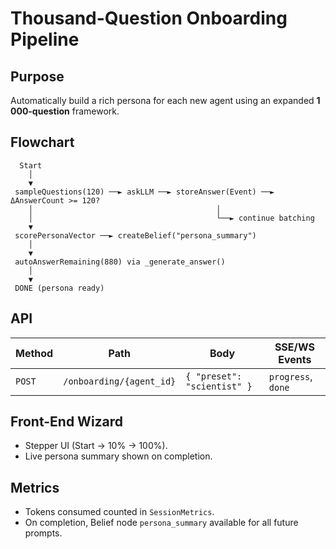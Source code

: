 # Thousand-Question Onboarding Pipeline

## Purpose
Automatically build a rich persona for each new agent using an expanded **1 000-question** framework.

## Flowchart
```
  Start
    │
    ▼
 sampleQuestions(120) ──► askLLM ──► storeAnswer(Event) ──► ΔAnswerCount >= 120?
    │                                         │
    │                                         └──► continue batching
    ▼
 scorePersonaVector ──► createBelief("persona_summary")
    │
    ▼
 autoAnswerRemaining(880) via _generate_answer()
    │
    ▼
 DONE (persona ready)
```

## API
| Method | Path | Body | SSE/WS Events |
|--------|------|------|---------------|
| `POST` | `/onboarding/{agent_id}` | `{ "preset": "scientist" }` | `progress`, `done` |

## Front-End Wizard
* Stepper UI (Start → 10% → 100%).
* Live persona summary shown on completion.

## Metrics
* Tokens consumed counted in `SessionMetrics`.
* On completion, Belief node `persona_summary` available for all future prompts.
